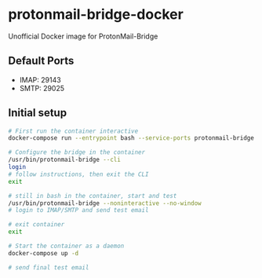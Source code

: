# protonmail-bridge-docker
Unofficial Docker image for ProtonMail-Bridge

## Default Ports
- IMAP: 29143
- SMTP: 29025

## Initial setup

``` bash
# First run the container interactive
docker-compose run --entrypoint bash --service-ports protonmail-bridge

# Configure the bridge in the container
/usr/bin/protonmail-bridge --cli
login 
# follow instructions, then exit the CLI
exit

# still in bash in the container, start and test
/usr/bin/protonmail-bridge --noninteractive --no-window
# login to IMAP/SMTP and send test email

# exit container
exit

# Start the container as a daemon
docker-compose up -d 

# send final test email
```
